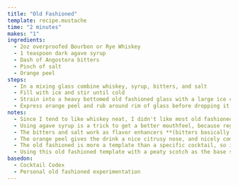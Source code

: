 ```yaml
---
title: "Old Fashioned"
template: recipe.mustache
time: "2 minutes"
makes: "1"
ingredients:
  - 2oz overproofed Bourbon or Rye Whiskey
  - 1 teaspoon dark agave syrup
  - Dash of Angostora bitters
  - Pinch of salt
  - Orange peel
steps:
  - In a mixing glass combine whiskey, syrup, bitters, and salt
  - Fill with ice and stir until cold
  - Strain into a heavy bottomed old fashioned glass with a large ice cube
  - Express orange peel and rub around rim of glass before dropping it into the drink
notes:
  - Since I tend to like whiskey neat, I didn't like most old fashioneds, because they just seemed like a sweeter, watered down glass of whiskey. Using overproofed whiskey solves this issue, because the rest of the cocktail accentuates the flavors, while bringing it down to a more sippable proof.
  - Using agave syrup is a trick to get a better mouthfeel, because regular sugar or simple syrup doesn't have enough viscosity. Double strength simple syrup would likely achieve a similar result, but I prefer the flavor profile of the agave syrup.
  - The bitters and salt work as flavor enhancers **(bitters basically being the "salt and pepper" of most cocktails)**
  - The orange peel gives the drink a nice citrusy nose, and nicely complements the flavor of most bourbon and rye whiskey
  - The old fashioned is more a template than a specific cocktail, so it's relatively easy to riff on the general formula. Substituting rum, tequila, or some other base spirit is usually a straightforward way to produce a drinkable variation. The sweetening agent can also be substituted as necessary. The Godfather cocktail, for example is simply an Old fashioned with Scotch as the base spirit and amaretto as the sweetener. Oaxacan old fashioned is a similar template with tequila.
  - Using this old fashioned template with a peaty scotch as the base spirit, and amaretto as the sweetener results in a cocktail with a flavor profile reminiscent of an infused cigar.
basedon:
  - Cocktail Codex
  - Personal old fashioned experimentation
---
```

